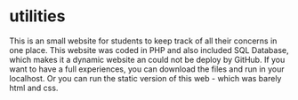 # utilities
This is an small website for students to keep track of all their concerns in one place.
This website was coded in PHP and also included SQL Database, which makes it a dynamic website an could not be deploy by GitHub.
If you want to have a full experiences, you can download the files and run in your localhost.
Or you can run the static version of this web - which was barely html and css. 
